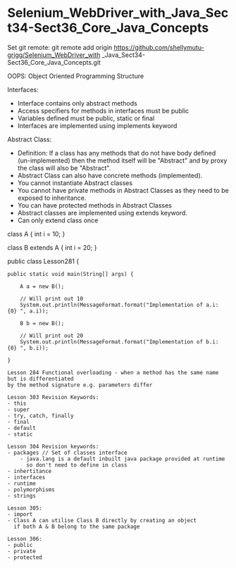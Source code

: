 # Selenium_WebDriver_with_Java_Sect34-Sect36_Core_Java_Concepts

Set git remote:
git remote add origin https://github.com/shellymutu-grigg/Selenium_WebDriver_with
_Java_Sect34-Sect36_Core_Java_Concepts.git

OOPS: Object Oriented Programming Structure

Interfaces:
- Interface contains only abstract methods
- Access specifiers for methods in interfaces must be public
- Variables defined must be public, static or final
- Interfaces are implemented using implements keyword

Abstract Class:
- Definition: If a class has any methods that do not have body defined (un-implemented) then the 
method itself will be "Abstract" and by proxy the class will also be "Abstract".  
- Abstract Class can also have concrete methods (implemented).
- You cannot instantiate Abstract classes
- You cannot have private methods in Abstract Classes as they need to be exposed to 
inheritance.
- You can have protected methods in Abstract Classes
- Abstract classes are implemented using extends keyword.
- Can only extend class once

class A {
	int i = 10;
}

class B extends A {
	int i = 20;
} 

public class Lesson281 {

	public static void main(String[] args) {
	
		A a = new B();
		
		// Will print out 10
		System.out.println(MessageFormat.format("Implementation of a.i: {0} ", a.i));
		
		B b = new B();
		
		// Will print out 20
		System.out.println(MessageFormat.format("Implementation of b.i: {0} ", b.i));

	}
	
	Lesson 284 Functional overloading - when a method has the same name but is differentiated 
	by the method signature e.g. parameters differ 
	
	Lesson 303 Revision Keywords:
	- this
	- super
	- try, catch, finally
	- final
	- default
	- static
	
	Lesson 304 Revision keywords:
	- packages // Set of classes interface
		- java.lang is a default inbuilt java package provided at runtime 
		  so don't need to define in class
	- inhertitance
	- interfaces
	- runtime
	- polymorphisms
	- strings
	
	Lesson 305:
	- import
	- Class A can utilise Class B directly by creating an object 
	  if both A & B belong to the same package
	
	Lesson 306:
	- public
	- private
	- protected  